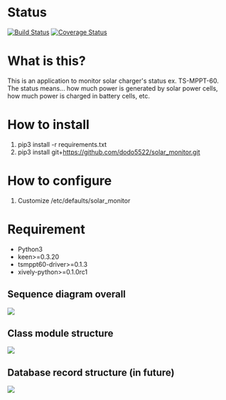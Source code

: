 # Status

[![Build Status](https://travis-ci.org/dodo5522/solar_monitor.svg?branch=master)](https://travis-ci.org/dodo5522/solar_monitor)
[![Coverage Status](https://coveralls.io/repos/github/dodo5522/solar_monitor/badge.svg?branch=master)](https://coveralls.io/github/dodo5522/solar_monitor?branch=master)

# What is this?

This is an application to monitor solar charger's status ex. TS-MPPT-60.  
The status means... how much power is generated by solar power cells, how much power is charged in battery cells, etc.  

# How to install

1. pip3 install -r requirements.txt
2. pip3 install git+https://github.com/dodo5522/solar_monitor.git

# How to configure

1. Customize /etc/defaults/solar_monitor

# Requirement

* Python3
* keen>=0.3.20
* tsmppt60-driver>=0.1.3
* xively-python>=0.1.0rc1

## Sequence diagram overall

![](https://raw.githubusercontent.com/dodo5522/solar_monitor/features/%231_doc/doc/sequence.png)

## Class module structure

![](https://raw.githubusercontent.com/dodo5522/solar_monitor/features/%231_doc/doc/class.png)

## Database record structure (in future)

![](https://raw.githubusercontent.com/dodo5522/solar_monitor/features/%231_doc/doc/database.png)
